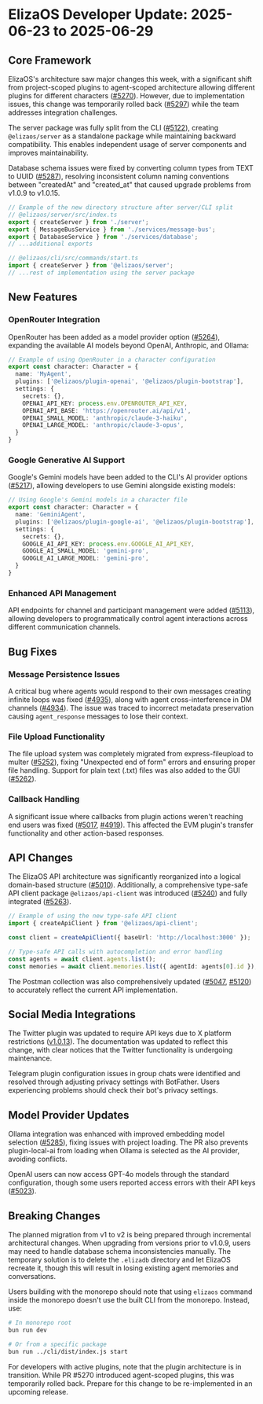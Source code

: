 # ElizaOS Developer Update: 2025-06-23 to 2025-06-29

## Core Framework

ElizaOS's architecture saw major changes this week, with a significant shift from project-scoped plugins to agent-scoped architecture allowing different plugins for different characters ([#5270](https://github.com/elizaos/eliza/pull/5270)). However, due to implementation issues, this change was temporarily rolled back ([#5297](https://github.com/elizaos/eliza/pull/5297)) while the team addresses integration challenges.

The server package was fully split from the CLI ([#5122](https://github.com/elizaos/eliza/pull/5122)), creating `@elizaos/server` as a standalone package while maintaining backward compatibility. This enables independent usage of server components and improves maintainability.

Database schema issues were fixed by converting column types from TEXT to UUID ([#5287](https://github.com/elizaos/eliza/pull/5287)), resolving inconsistent column naming conventions between "createdAt" and "created_at" that caused upgrade problems from v1.0.9 to v1.0.15.

```typescript
// Example of the new directory structure after server/CLI split
// @elizaos/server/src/index.ts
export { createServer } from './server';
export { MessageBusService } from './services/message-bus';
export { DatabaseService } from './services/database';
// ...additional exports

// @elizaos/cli/src/commands/start.ts
import { createServer } from '@elizaos/server';
// ...rest of implementation using the server package
```

## New Features

### OpenRouter Integration

OpenRouter has been added as a model provider option ([#5264](https://github.com/elizaos/eliza/pull/5264)), expanding the available AI models beyond OpenAI, Anthropic, and Ollama:

```typescript
// Example of using OpenRouter in a character configuration
export const character: Character = {
  name: 'MyAgent',
  plugins: ['@elizaos/plugin-openai', '@elizaos/plugin-bootstrap'],
  settings: {
    secrets: {},
    OPENAI_API_KEY: process.env.OPENROUTER_API_KEY,
    OPENAI_API_BASE: 'https://openrouter.ai/api/v1',
    OPENAI_SMALL_MODEL: 'anthropic/claude-3-haiku',
    OPENAI_LARGE_MODEL: 'anthropic/claude-3-opus',
  }
}
```

### Google Generative AI Support

Google's Gemini models have been added to the CLI's AI provider options ([#5217](https://github.com/elizaos/eliza/pull/5217)), allowing developers to use Gemini alongside existing models:

```typescript
// Using Google's Gemini models in a character file
export const character: Character = {
  name: 'GeminiAgent',
  plugins: ['@elizaos/plugin-google-ai', '@elizaos/plugin-bootstrap'],
  settings: {
    secrets: {},
    GOOGLE_AI_API_KEY: process.env.GOOGLE_AI_API_KEY,
    GOOGLE_AI_SMALL_MODEL: 'gemini-pro',
    GOOGLE_AI_LARGE_MODEL: 'gemini-pro',
  }
}
```

### Enhanced API Management

API endpoints for channel and participant management were added ([#5113](https://github.com/elizaos/eliza/pull/5113)), allowing developers to programmatically control agent interactions across different communication channels.

## Bug Fixes

### Message Persistence Issues

A critical bug where agents would respond to their own messages creating infinite loops was fixed ([#4935](https://github.com/elizaos/eliza/pull/4935)), along with agent cross-interference in DM channels ([#4934](https://github.com/elizaos/eliza/pull/4934)). The issue was traced to incorrect metadata preservation causing `agent_response` messages to lose their context.

### File Upload Functionality

The file upload system was completely migrated from express-fileupload to multer ([#5252](https://github.com/elizaos/eliza/pull/5252)), fixing "Unexpected end of form" errors and ensuring proper file handling. Support for plain text (.txt) files was also added to the GUI ([#5262](https://github.com/elizaos/eliza/pull/5262)).

### Callback Handling

A significant issue where callbacks from plugin actions weren't reaching end users was fixed ([#5017](https://github.com/elizaos/eliza/issues/5017), [#4919](https://github.com/elizaos/eliza/pull/4919)). This affected the EVM plugin's transfer functionality and other action-based responses.

## API Changes

The ElizaOS API architecture was significantly reorganized into a logical domain-based structure ([#5010](https://github.com/elizaos/eliza/pull/5010)). Additionally, a comprehensive type-safe API client package `@elizaos/api-client` was introduced ([#5240](https://github.com/elizaos/eliza/pull/5240)) and fully integrated ([#5263](https://github.com/elizaos/eliza/pull/5263)).

```typescript
// Example of using the new type-safe API client
import { createApiClient } from '@elizaos/api-client';

const client = createApiClient({ baseUrl: 'http://localhost:3000' });

// Type-safe API calls with autocompletion and error handling
const agents = await client.agents.list();
const memories = await client.memories.list({ agentId: agents[0].id });
```

The Postman collection was also comprehensively updated ([#5047](https://github.com/elizaos/eliza/pull/5047), [#5120](https://github.com/elizaos/eliza/pull/5120)) to accurately reflect the current API implementation.

## Social Media Integrations

The Twitter plugin was updated to require API keys due to X platform restrictions ([v1.0.13](https://github.com/elizaos/eliza/pull/5055)). The documentation was updated to reflect this change, with clear notices that the Twitter functionality is undergoing maintenance.

Telegram plugin configuration issues in group chats were identified and resolved through adjusting privacy settings with BotFather. Users experiencing problems should check their bot's privacy settings.

## Model Provider Updates

Ollama integration was enhanced with improved embedding model selection ([#5285](https://github.com/elizaos/eliza/pull/5285)), fixing issues with project loading. The PR also prevents plugin-local-ai from loading when Ollama is selected as the AI provider, avoiding conflicts.

OpenAI users can now access GPT-4o models through the standard configuration, though some users reported access errors with their API keys ([#5023](https://github.com/elizaos/eliza/issues/5023)).

## Breaking Changes

The planned migration from v1 to v2 is being prepared through incremental architectural changes. When upgrading from versions prior to v1.0.9, users may need to handle database schema inconsistencies manually. The temporary solution is to delete the `.elizadb` directory and let ElizaOS recreate it, though this will result in losing existing agent memories and conversations.

Users building with the monorepo should note that using `elizaos` command inside the monorepo doesn't use the built CLI from the monorepo. Instead, use:

```bash
# In monorepo root
bun run dev

# Or from a specific package
bun run ../cli/dist/index.js start
```

For developers with active plugins, note that the plugin architecture is in transition. While PR #5270 introduced agent-scoped plugins, this was temporarily rolled back. Prepare for this change to be re-implemented in an upcoming release.